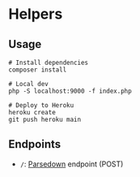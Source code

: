# Helpers

## Usage

```shell
# Install dependencies
composer install

# Local dev
php -S localhost:9000 -f index.php

# Deploy to Heroku
heroku create
git push heroku main
```

## Endpoints
- `/`: [Parsedown](https://parsedown.org/) endpoint (POST)